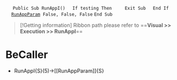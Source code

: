 &nbsp;&nbsp;&nbsp;&nbsp;
`Public Sub RunAppI()`
&nbsp;&nbsp;&nbsp;&nbsp;`If testing Then`
&nbsp;&nbsp;&nbsp;&nbsp;&nbsp;&nbsp;&nbsp;&nbsp;`Exit Sub`
&nbsp;&nbsp;&nbsp;&nbsp;`End If`
&nbsp;&nbsp;&nbsp;&nbsp;[`RunAppParam`](RunAppParam)` False, False, False`
`End Sub`


> [!Getting information]
> Ribbon path please refer to ==**Visual >> Execution >> RunAppI**==


# BeCaller
- RunAppI{S}(5)->[[RunAppParam]]{S}

